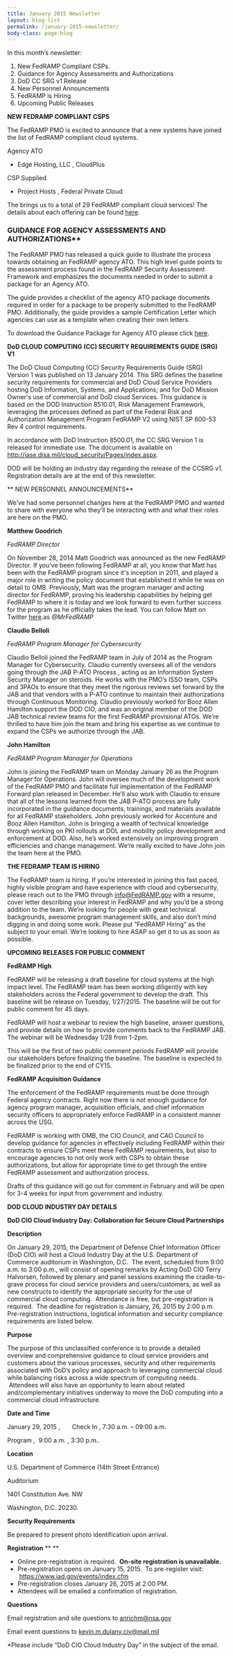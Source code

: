 ```yaml
---
title: January 2015 Newsletter
layout: blog-list
permalink: /january-2015-newsletter/
body-class: page-blog
---
```

In this month’s newsletter:

  1. New FedRAMP Compliant CSPs.
  2. Guidance for Agency Assessments and Authorizations
  3. DoD CC SRG v1 Release
  4. New Personnel Announcements
  5. FedRAMP is Hiring
  6. Upcoming Public Releases


  **NEW FEDRAMP COMPLIANT CSPS**


The FedRAMP PMO is excited to announce that a new systems have joined the list of FedRAMP compliant cloud systems.

Agency ATO

  * Edge Hosting, LLC , CloudPlus

CSP Supplied

  * Project Hosts , Federal Private Cloud

The brings us to a total of 29 FedRAMP compliant cloud services! The details about each offering can be found [here](https://www.fedramp.gov/marketplace/compliant-systems/).

### GUIDANCE FOR AGENCY ASSESSMENTS AND AUTHORIZATIONS**

The FedRAMP PMO has released a quick guide to illustrate the process towards obtaining an FedRAMP agency ATO. This high level guide points to the assessment process found in the FedRAMP Security Assessment Framework and emphasizes the documents needed in order to submit a package for an Agency ATO.

The guide provides a checklist of the agency ATO package documents required in order for a package to be properly submitted to the FedRAMP PMO. Additionally, the guide provides a sample Certification Letter which agencies can use as a template when creating their own letters.

To download the Guidance Package for Agency ATO please click [here](https://s3.amazonaws.com/sitesusa/wp-content/uploads/sites/482/2015/03/Agency-ATO-Quick-Guide-Dec-23-2014.pptx).


  **DoD CLOUD COMPUTING (CC) SECURITY REQUIREMENTS GUIDE (SRG) V1**


The DoD Cloud Computing (CC) Security Requirements Guide (SRG) Version 1 was published on 13 January 2014. This SRG defines the baseline security requirements for commercial and DoD Cloud Service Providers hosting DoD Information, Systems, and Applications; and for DoD Mission Owner's use of commercial and DoD cloud Services. This guidance is based on the DOD Instruction 8510.01, Risk Management Framework, leveraging the processes defined as part of the Federal Risk and Authorization Management Program FedRAMP V2 using NIST SP 800-53 Rev 4 control requirements.

In accordance with DoD Instruction 8500.01, the CC SRG Version 1 is released for immediate use. The document is available on <http://iase.disa.mil/cloud_security/Pages/index.aspx>.

DOD will be holding an industry day regarding the release of the CCSRG v1. Registration details are at the end of this newsletter.


  ** NEW PERSONNEL ANNOUNCEMENTS**


We’ve had some personnel changes here at the FedRAMP PMO and wanted to share with everyone who they’ll be interacting with and what their roles are here on the PMO.


  **Matthew Goodrich**



  *FedRAMP Director*


On November 28, 2014 Matt Goodrich was announced as the new FedRAMP Director. If you’ve been following FedRAMP at all, you know that Matt has been with the FedRAMP program since it's inception in 2011, and played a major role in writing the policy document that established it while he was on detail to OMB. Previously, Matt was the program manager and acting director for FedRAMP, proving his leadership capabilities by helping get FedRAMP to where it is today and we look forward to even further success for the program as he officially takes the lead. You can follow Matt on Twitter [here](https://twitter.com/MrFedRAMP).as _@MrFedRAMP_


  **Claudio Belloli**



  *FedRAMP Program Manager for Cybersecurity*


Claudio Belloli joined the FedRAMP team in July of 2014 as the Program Manager for Cybersecurity. Claudio currently oversees all of the vendors going through the JAB P-ATO Process , acting as an Information System Security Manager on steroids. He works with the PMO’s ISSO team, CSPs and 3PAOs to ensure that they meet the rigorous reviews set forward by the JAB and that vendors with a P-ATO continue to maintain their authorizations through Continuous Monitoring. Claudio previously worked for Booz Allen Hamilton support the DOD CIO, and was an original member of the DOD JAB technical review teams for the first FedRAMP provisional ATOs. We’re thrilled to have him join the team and bring his expertise as we continue to expand the CSPs we authorize through the JAB.


  **John Hamilton**



  *FedRAMP Program Manager for Operations*


John is joining the FedRAMP team on Monday January 26 as the Program Manager for Operations. John will oversee much of the development work of the FedRAMP PMO and facilitate full implementation of the FedRAMP Forward plan released in December. He’ll also work with Claudio to ensure that all of the lessons learned from the JAB P-ATO process are fully incorporated in the guidance documents, trainings, and materials available for all FedRAMP stakeholders. John previously worked for Accenture and Booz Allen Hamilton. John is bringing a wealth of technical knowledge through working on PKI rollouts at DOL and mobility policy development and enforcement at DOD. Also, he’s worked extensively on improving program efficiencies and change management. We’re really excited to have John join the team here at the PMO.


  **THE FEDRAMP TEAM IS HIRING**


The FedRAMP team is hiring. If you’re interested in joining this fast paced, highly visible program and have experience with cloud and cybersecurity, please reach out to the PMO through <info@FedRAMP.gov> with a resume, cover letter describing your interest in FedRAMP and why you’d be a strong addition to the team. We’re looking for people with great technical backgrounds, awesome program management skills, and also don’t mind digging in and doing some work. Please put “FedRAMP Hiring” as the subject to your email. We’re looking to hire ASAP so get it to us as soon as possible.


  **UPCOMING RELEASES FOR PUBLIC COMMENT**



  **FedRAMP High**


FedRAMP will be releasing a draft baseline for cloud systems at the high impact level. The FedRAMP team has been working diligently with key stakeholders across the Federal government to develop the draft. This baseline will be release on Tuesday, 1/27/2015. The baseline will be out for public comment for 45 days.

FedRAMP will host a webinar to review the high baseline, answer questions, and provide details on how to provide comments back to the FedRAMP JAB. The webinar will be Wednesday 1/28 from 1-2pm.

This will be the first of two public comment periods FedRAMP will provide our stakeholders before finalizing the baseline. The baseline is expected to be finalized prior to the end of CY15.


  **FedRAMP Acquisition Guidance**


The enforcement of the FedRAMP requirements must be done through Federal agency contracts. Right now there is not enough guidance for agency program manager, acquisition officials, and chief information security officers to appropriately enforce FedRAMP in a consistent manner across the USG.

FedRAMP is working with OMB, the CIO Council, and CAO Council to develop guidance for agencies in effectively including FedRAMP within their contracts to ensure CSPs meet these FedRAMP requirements, but also to encourage agencies to not only work with CSPs to obtain these authorizations, but allow for appropriate time to get through the entire FedRAMP assessment and authorization process.

Drafts of this guidance will go out for comment in February and will be open for 3-4 weeks for input from government and industry.


  **DOD CLOUD INDUSTRY DAY DETAILS**



  **DoD CIO Cloud Industry Day: Collaboration for Secure Cloud Partnerships**


**Description**

On January 29, 2015, the Department of Defense Chief Information Officer (DoD CIO) will host a Cloud Industry Day at the U.S. Department of Commerce auditorium in Washington, D.C.  The event, scheduled from 9:00 a.m. to 3:00 p.m., will consist of opening remarks by Acting DoD CIO Terry Halvorsen, followed by plenary and panel sessions examining the cradle-to-grave process for cloud service providers and users/customers, as well as new constructs to identify the appropriate security for the use of commercial cloud computing.  Attendance is free, but pre-registration is required.  The deadline for registration is January, 26, 2015 by 2:00 p.m. Pre-registration instructions, logistical information and security compliance requirements are listed below.

**Purpose**

The purpose of this unclassified conference is to provide a detailed overview and comprehensive guidance to cloud service providers and customers about the various processes, security and other requirements associated with DoD’s policy and approach to leveraging commercial cloud while balancing risks across a wide spectrum of computing needs.  Attendees will also have an opportunity to learn about related and/complementary initiatives underway to move the DoD computing into a commercial cloud infrastructure.

**Date and Time**

January 29, 2015 ,       Check In , 7:30 a.m. – 09:00 a.m.

Program ,  9:00 a.m. , 3:30 p.m..

**Location**

U.S. Department of Commerce (14th Street Entrance)

Auditorium

1401 Constitution Ave. NW

Washington, D.C. 20230.

**Security Requirements**

Be prepared to present photo identification upon arrival.

**Registration** ** **

  * Online pre-registration is required.  **On-site registration is unavailable.**
  * Pre-registration opens on January 15, 2015.  To pre-register visit:  https://www.iad.gov/events/index.cfm
  * Pre-registration closes January 26, 2015 at 2:00 PM.
  * Attendees will be emailed a confirmation of registration.

**Questions**

Email registration and site questions to <anrichm@nsa.gov>

Email event questions to kevin.m.dulany.civ@mail.mil

*Please include “DoD CIO Cloud Industry Day” in the subject of the email.
